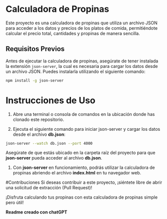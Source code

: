 # Calculadora de Propinas

Este proyecto es una calculadora de propinas que utiliza un archivo JSON para acceder a los datos y precios de los platos de comida, permitiéndote calcular el precio total, cantidades y propinas de manera sencilla.

## Requisitos Previos

Antes de ejecutar la calculadora de propinas, asegúrate de tener instalada la extensión `json-server`, la cual es necesaria para cargar los datos desde un archivo JSON. Puedes instalarla utilizando el siguiente comando:

```bash
npm install -g json-server
```
# Instrucciones de Uso
1. Abre una terminal o consola de comandos en la ubicación donde has clonado este repositorio.

2. Ejecuta el siguiente comando para iniciar json-server y cargar los datos desde el archivo __db.json__:

```bash
json-server --watch db.json --port 4000
```

Asegúrate de que estás ubicado en la carpeta raíz del proyecto para que __json-server__ pueda acceder al archivo __db.json__.

1. Con __json-server__ en funcionamiento, podrás utilizar la calculadora de propinas abriendo el archivo __index.html__ en tu navegador web.

#Contribuciones 
Si deseas contribuir a este proyecto, ¡siéntete libre de abrir una solicitud de extracción (Pull Request)!

¡Disfruta calculando tus propinas con esta calculadora de propinas simple pero útil!

__Readme creado con chatGPT__
